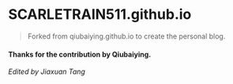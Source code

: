# SCARLETRAIN511.github.io

>Forked from qiubaiying.github.io to create the personal blog.

#### Thanks for the contribution by Qiubaiying.

*Edited by Jiaxuan Tang*
